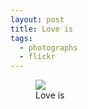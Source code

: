 ```yaml
---
layout: post
title: Love is
tags:
  - photographs
  - flickr
---
```


<figure>
  <a href="https://www.flickr.com/photos/inkdroid/54127743964/">
    <img class="img-fluid" src="https://live.staticflickr.com/65535/54127743964_3bf4cc0088_c.jpg">
  </a>
  <figcaption>
    Love is
  </figcaption>
</figure>


